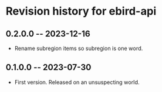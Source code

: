 # Revision history for ebird-api

## 0.2.0.0 -- 2023-12-16

* Rename subregion items so subregion is one word.

## 0.1.0.0 -- 2023-07-30

* First version. Released on an unsuspecting world.
